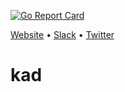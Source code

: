 [![Go Report Card](https://goreportcard.com/badge/github.com/appscode/kad)](https://goreportcard.com/report/github.com/appscode/kad)

[Website](https://appscode.com) • [Slack](https://slack.appscode.com) • [Twitter](https://twitter.com/AppsCodeHQ)

# kad
